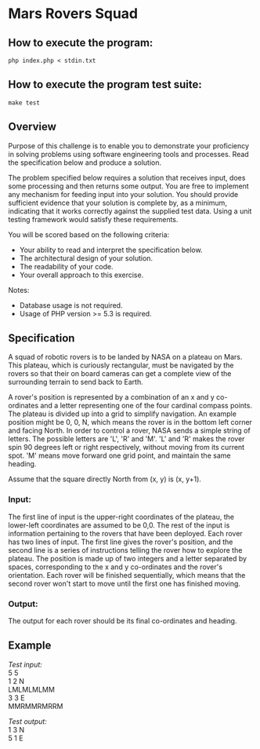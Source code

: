 # Mars Rovers Squad

## How to execute the program:
`php index.php < stdin.txt`

## How to execute the program test suite:
`make test`

## Overview
Purpose of this challenge is to enable you to demonstrate your proficiency in solving problems
using software engineering tools and processes. Read the specification below and produce a
solution.

The problem specified below requires a solution that receives input, does some processing and
then returns some output. You are free to implement any mechanism for feeding input into your
solution. You should provide sufficient evidence that your solution is complete by, as a
minimum, indicating that it works correctly against the supplied test data. Using a unit testing
framework would satisfy these requirements.

You will be scored based on the following criteria:
- Your ability to read and interpret the specification below.
- The architectural design of your solution.
- The readability of your code.
- Your overall approach to this exercise.

Notes:
- Database usage is not required.
- Usage of PHP version >= 5.3 is required.

## Specification
A squad of robotic rovers is to be landed by NASA on a plateau on Mars.
This plateau, which is curiously rectangular, must be navigated by the rovers so that their on
board cameras can get a complete view of the surrounding terrain to send back to Earth.

A rover's position is represented by a combination of an x and y co-ordinates and a letter
representing one of the four cardinal compass points. The plateau is divided up into a grid to
simplify navigation. An example position might be 0, 0, N, which means the rover is in the
bottom left corner and facing North.
In order to control a rover, NASA sends a simple string of letters. The possible letters are 'L', 'R'
and 'M'. 'L' and 'R' makes the rover spin 90 degrees left or right respectively, without moving
from its current spot.
'M' means move forward one grid point, and maintain the same heading.

Assume that the square directly North from (x, y) is (x, y+1).

### Input:
The first line of input is the upper-right coordinates of the plateau, the lower-left coordinates are
assumed to be 0,0.
The rest of the input is information pertaining to the rovers that have been deployed. Each rover
has two lines of input. The first line gives the rover's position, and the second line is a series of
instructions telling the rover how to explore the plateau.
The position is made up of two integers and a letter separated by spaces, corresponding to the
x and y co-ordinates and the rover's orientation.
Each rover will be finished sequentially, which means that the second rover won't start to move
until the first one has finished moving.

### Output:
The output for each rover should be its final co-ordinates and heading.

##  Example
*Test input:*  
5 5  
1 2 N  
LMLMLMLMM  
3 3 E  
MMRMMRMRRM  

*Test output:*  
1 3 N  
5 1 E  
